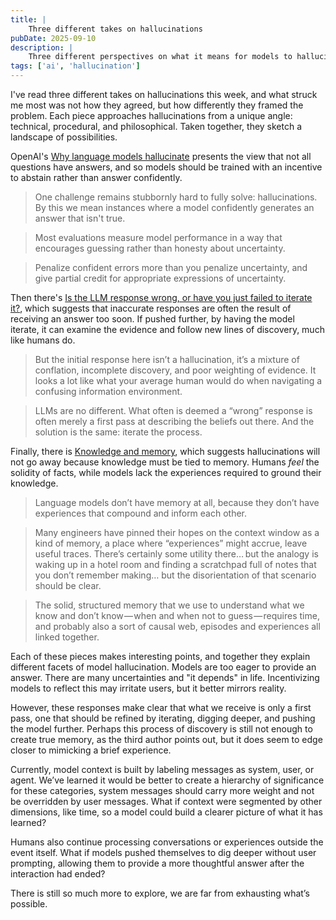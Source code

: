 ```yaml
---
title: |
    Three different takes on hallucinations
pubDate: 2025-09-10
description: |
    Three different perspectives on what it means for models to hallucinate and how should we think about this behavior.
tags: ['ai', 'hallucination']
---
```

I've read three different takes on hallucinations this week, and what struck me most was not how they agreed, but how differently they framed the problem. Each piece approaches hallucinations from a unique angle: technical, procedural, and philosophical. Taken together, they sketch a landscape of possibilities.

OpenAI's [Why language models hallucinate](https://openai.com/index/why-language-models-hallucinate/) presents the view that not all questions have answers, and so models should be trained with an incentive to abstain rather than answer confidently.

> One challenge remains stubbornly hard to fully solve: hallucinations. By this we mean instances where a model confidently generates an answer that isn't true.

> Most evaluations measure model performance in a way that encourages guessing rather than honesty about uncertainty.

> Penalize confident errors more than you penalize uncertainty, and give partial credit for appropriate expressions of uncertainty.

Then there's [Is the LLM response wrong, or have you just failed to iterate it?](https://mikecaulfield.substack.com/p/is-the-llm-response-wrong-or-have), which suggests that inaccurate responses are often the result of receiving an answer too soon. If pushed further, by having the model iterate, it can examine the evidence and follow new lines of discovery, much like humans do.

> But the initial response here isn’t a hallucination, it’s a mixture of conflation, incomplete discovery, and poor weighting of evidence. It looks a lot like what your average human would do when navigating a confusing information environment.

> LLMs are no different. What often is deemed a “wrong” response is often merely a first pass at describing the beliefs out there. And the solution is the same: iterate the process.

Finally, there is [Knowledge and memory](https://www.robinsloan.com/lab/knowledge-and-memory/), which suggests hallucinations will not go away because knowledge must be tied to memory. Humans *feel* the solidity of facts, while models lack the experiences required to ground their knowledge.

> Language models don’t have memory at all, because they don’t have experiences that compound and inform each other.

> Many engineers have pinned their hopes on the context window as a kind of memory, a place where “experiences” might accrue, leave useful traces. There’s certainly some utility there… but the analogy is waking up in a hotel room and finding a scratchpad full of notes that you don’t remember making… but the disorientation of that scenario should be clear.

> The solid, structured memory that we use to understand what we know and don’t know — when and when not to guess — requires time, and probably also a sort of causal web, episodes and experiences all linked together.

Each of these pieces makes interesting points, and together they explain different facets of model hallucination. Models are too eager to provide an answer. There are many uncertainties and "it depends" in life. Incentivizing models to reflect this may irritate users, but it better mirrors reality.

However, these responses make clear that what we receive is only a first pass, one that should be refined by iterating, digging deeper, and pushing the model further. Perhaps this process of discovery is still not enough to create true memory, as the third author points out, but it does seem to edge closer to mimicking a brief experience.

Currently, model context is built by labeling messages as system, user, or agent. We’ve learned it would be better to create a hierarchy of significance for these categories, system messages should carry more weight and not be overridden by user messages. What if context were segmented by other dimensions, like time, so a model could build a clearer picture of what it has learned?

Humans also continue processing conversations or experiences outside the event itself. What if models pushed themselves to dig deeper without user prompting, allowing them to provide a more thoughtful answer after the interaction had ended?

There is still so much more to explore, we are far from exhausting what’s possible.
